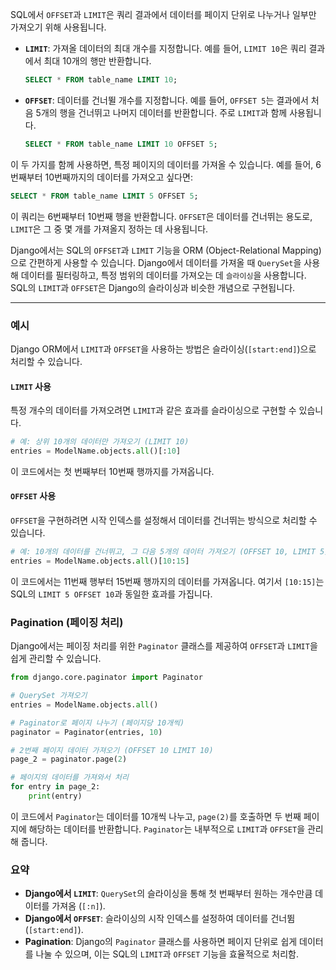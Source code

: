 SQL에서 `OFFSET`과 `LIMIT`은 쿼리 결과에서 데이터를 페이지 단위로 나누거나 일부만 가져오기 위해 사용됩니다.

- **`LIMIT`**: 가져올 데이터의 최대 개수를 지정합니다. 예를 들어, `LIMIT 10`은 쿼리 결과에서 최대 10개의 행만 반환합니다.
  
  ```sql
  SELECT * FROM table_name LIMIT 10;
  ```

- **`OFFSET`**: 데이터를 건너뛸 개수를 지정합니다. 예를 들어, `OFFSET 5`는 결과에서 처음 5개의 행을 건너뛰고 나머지 데이터를 반환합니다. 주로 `LIMIT`과 함께 사용됩니다.

  ```sql
  SELECT * FROM table_name LIMIT 10 OFFSET 5;
  ```

이 두 가지를 함께 사용하면, 특정 페이지의 데이터를 가져올 수 있습니다. 예를 들어, 6번째부터 10번째까지의 데이터를 가져오고 싶다면:

```sql
SELECT * FROM table_name LIMIT 5 OFFSET 5;
```

이 쿼리는 6번째부터 10번째 행을 반환합니다. `OFFSET`은 데이터를 건너뛰는 용도로, `LIMIT`은 그 중 몇 개를 가져올지 정하는 데 사용됩니다.

Django에서는 SQL의 `OFFSET`과 `LIMIT` 기능을 ORM (Object-Relational Mapping)으로 간편하게 사용할 수 있습니다. Django에서 데이터를 가져올 때 `QuerySet`을 사용해 데이터를 필터링하고, 특정 범위의 데이터를 가져오는 데 `슬라이싱`을 사용합니다. SQL의 `LIMIT`과 `OFFSET`은 Django의 슬라이싱과 비슷한 개념으로 구현됩니다.

---

### 예시
Django ORM에서 `LIMIT`과 `OFFSET`을 사용하는 방법은 슬라이싱(`[start:end]`)으로 처리할 수 있습니다.

#### `LIMIT` 사용
특정 개수의 데이터를 가져오려면 `LIMIT`과 같은 효과를 슬라이싱으로 구현할 수 있습니다.

```python
# 예: 상위 10개의 데이터만 가져오기 (LIMIT 10)
entries = ModelName.objects.all()[:10]
```

이 코드에서는 첫 번째부터 10번째 행까지를 가져옵니다.

#### `OFFSET` 사용
`OFFSET`을 구현하려면 시작 인덱스를 설정해서 데이터를 건너뛰는 방식으로 처리할 수 있습니다.

```python
# 예: 10개의 데이터를 건너뛰고, 그 다음 5개의 데이터 가져오기 (OFFSET 10, LIMIT 5)
entries = ModelName.objects.all()[10:15]
```

이 코드에서는 11번째 행부터 15번째 행까지의 데이터를 가져옵니다. 여기서 `[10:15]`는 SQL의 `LIMIT 5 OFFSET 10`과 동일한 효과를 가집니다.

### Pagination (페이징 처리)
Django에서는 페이징 처리를 위한 `Paginator` 클래스를 제공하여 `OFFSET`과 `LIMIT`을 쉽게 관리할 수 있습니다.

```python
from django.core.paginator import Paginator

# QuerySet 가져오기
entries = ModelName.objects.all()

# Paginator로 페이지 나누기 (페이지당 10개씩)
paginator = Paginator(entries, 10)

# 2번째 페이지 데이터 가져오기 (OFFSET 10 LIMIT 10)
page_2 = paginator.page(2)

# 페이지의 데이터를 가져와서 처리
for entry in page_2:
    print(entry)
```

이 코드에서 `Paginator`는 데이터를 10개씩 나누고, `page(2)`를 호출하면 두 번째 페이지에 해당하는 데이터를 반환합니다. `Paginator`는 내부적으로 `LIMIT`과 `OFFSET`을 관리해 줍니다.

### 요약
- **Django에서 `LIMIT`**: `QuerySet`의 슬라이싱을 통해 첫 번째부터 원하는 개수만큼 데이터를 가져옴 (`[:n]`).
- **Django에서 `OFFSET`**: 슬라이싱의 시작 인덱스를 설정하여 데이터를 건너뜀 (`[start:end]`).
- **Pagination**: Django의 `Paginator` 클래스를 사용하면 페이지 단위로 쉽게 데이터를 나눌 수 있으며, 이는 SQL의 `LIMIT`과 `OFFSET` 기능을 효율적으로 처리함.